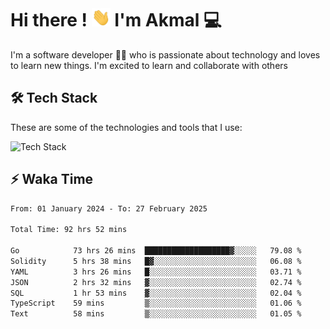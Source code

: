 # Hi there ! <img src="https://github.com/ABSphreak/ABSphreak/blob/master/gifs/Hi.gif" width="30"> I'm Akmal  💻

I'm a software developer 👨‍💻 who is passionate about technology and loves to learn new things. I'm excited to learn and collaborate with others

## 🛠️ Tech Stack

These are some of the technologies and tools that I use:

![Tech Stack](https://skillicons.dev/icons?i=typescript,nodejs,javascript,express,nest,sequelize,go,rabbitmq,python,solidity,react,vue,next,nuxtjs,webpack,vite,tailwindcss,bootstrap,css,scss,html,vercel,firebase,heroku,netlify,docker,postgresql,mongodb,redis,mysql,graphql,git,github,gitlab,vscode,figma,postman,pytorch,tensorflow,bash)

## ⚡ Waka Time
<!--START_SECTION:waka-->

```txt
From: 01 January 2024 - To: 27 February 2025

Total Time: 92 hrs 52 mins

Go            73 hrs 26 mins  ███████████████████▓░░░░░   79.08 %
Solidity      5 hrs 38 mins   █▓░░░░░░░░░░░░░░░░░░░░░░░   06.08 %
YAML          3 hrs 26 mins   █░░░░░░░░░░░░░░░░░░░░░░░░   03.71 %
JSON          2 hrs 32 mins   ▓░░░░░░░░░░░░░░░░░░░░░░░░   02.74 %
SQL           1 hr 53 mins    ▓░░░░░░░░░░░░░░░░░░░░░░░░   02.04 %
TypeScript    59 mins         ▒░░░░░░░░░░░░░░░░░░░░░░░░   01.06 %
Text          58 mins         ▒░░░░░░░░░░░░░░░░░░░░░░░░   01.05 %
```

<!--END_SECTION:waka-->


